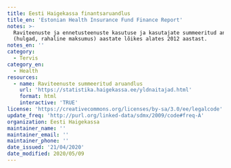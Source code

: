 ```yaml
---
title: Eesti Haigekassa finantsaruandlus
title_en: 'Estonian Health Insurance Fund Finance Report'
notes: >-
  Raviteenuste ja ennetusteenuste kasutuse ja kasutajate summeeritud andmed
  (hulgad, rahaline maksumus) aastate lõikes alates 2012 aastast.
notes_en: ''
category: 
  - Tervis
category_en:
  - Health
resources:
  - name: Raviteenuste summeeritud aruandlus
    url: 'https://statistika.haigekassa.ee/yldnaitajad.html'
    format: html
    interactive: 'TRUE'
license: 'https://creativecommons.org/licenses/by-sa/3.0/ee/legalcode'
update_freq: 'http://purl.org/linked-data/sdmx/2009/code#freq-A'
organization: Eesti Haigekassa
maintainer_name: ''
maintainer_email: ''
maintainer_phone: ''
date_issued: '21/04/2020'
date_modified: 2020/05/09
---
```


